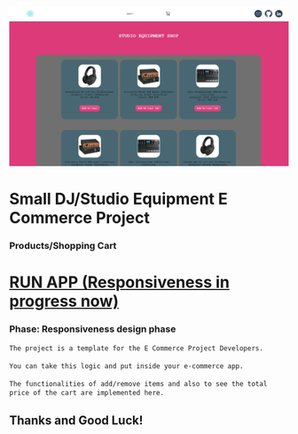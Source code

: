 

![My Image](ecommerce_project_cover_image.jpg)



# Small DJ/Studio Equipment E Commerce Project
### Products/Shopping Cart

# [RUN APP (Responsiveness in progress now)](https://musicandstudioshop-a604dde2b192.herokuapp.com/)

### Phase: Responsiveness design phase


```
The project is a template for the E Commerce Project Developers.

You can take this logic and put inside your e-commerce app.

The functionalities of add/remove items and also to see the total price of the cart are implemented here.
```



## Thanks and Good Luck!